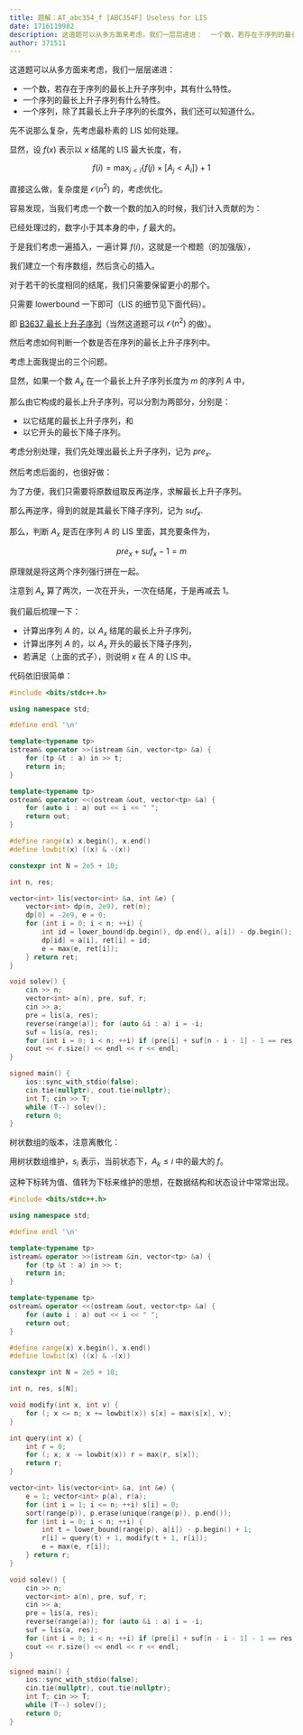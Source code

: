 ```yaml
---
title: 题解：AT_abc354_f [ABC354F] Useless for LIS
date: 1716119982
description: 这道题可以从多方面来考虑，我们一层层递进：  一个数，若存在于序列的最长上升子序列中，其有什么特性。  一个序列的最长上升子序列有什么特性。  一个序列，除了其最长上升子序列的长度外，我们还可以知道什么。 先不说那么复杂，先考虑最朴素的 LIS
author: 371511
---
```


这道题可以从多方面来考虑，我们一层层递进：

+ 一个数，若存在于序列的最长上升子序列中，其有什么特性。
+ 一个序列的最长上升子序列有什么特性。
+ 一个序列，除了其最长上升子序列的长度外，我们还可以知道什么。

先不说那么复杂，先考虑最朴素的 LIS 如何处理。

显然，设 $f(x)$ 表示以 $x$ 结尾的 LIS 最大长度，有，

$$
f(i)=\max_{j<i}\{f(j)\times[A_j<A_i]\}+1
$$

直接这么做，复杂度是 $\mathcal O(n^2)$ 的，考虑优化。

容易发现，当我们考虑一个数一个数的加入的时候，我们计入贡献的为：

已经处理过的，数字小于其本身的中，$f$ 最大的。

于是我们考虑一遍插入，一遍计算 $f(i)$，这就是一个橙题（的加强版），

我们建立一个有序数组，然后贪心的插入。

对于若干的长度相同的结尾，我们只需要保留更小的那个。

只需要 lowerbound 一下即可（LIS 的细节见下面代码）。

即 [B3637 最长上升子序列](https://www.luogu.com.cn/problem/B3637)（当然这道题可以 $\mathcal O(n^2)$ 的做）。

然后考虑如何判断一个数是否在序列的最长上升子序列中。

考虑上面我提出的三个问题。

显然，如果一个数 $A_x$ 在一个最长上升子序列长度为 $m$ 的序列 $A$ 中，

那么由它构成的最长上升子序列，可以分割为两部分，分别是：

+ 以它结尾的最长上升子序列，和
+ 以它开头的最长下降子序列。

考虑分别处理，我们先处理出最长上升子序列，记为 $\mathit{pre}_x$.

然后考虑后面的，也很好做：

为了方便，我们只需要将原数组取反再逆序，求解最长上升子序列。

那么再逆序，得到的就是其最长下降子序列，记为 $\mathit{suf}_x$.

那么，判断 $A_x$ 是否在序列 $A$ 的 LIS 里面，其充要条件为，

$$
\mathit{pre}_x+\mathit{suf}_x-1=m
$$

原理就是将这两个序列强行拼在一起。

注意到 $A_x$ 算了两次，一次在开头，一次在结尾，于是再减去 $1$。

我们最后梳理一下：

+ 计算出序列 $A$ 的，以 $A_x$ 结尾的最长上升子序列，
+ 计算出序列 $A$ 的，以 $A_x$ 开头的最长下降子序列，
+ 若满足（上面的式子），则说明 $x$ 在 $A$ 的 LIS 中。

代码依旧很简单：

```cpp
#include <bits/stdc++.h>

using namespace std;

#define endl '\n'

template<typename tp>
istream& operator >>(istream &in, vector<tp> &a) {
    for (tp &t : a) in >> t;
    return in;
}

template<typename tp>
ostream& operator <<(ostream &out, vector<tp> &a) {
    for (auto i : a) out << i << " ";
    return out;
}

#define range(x) x.begin(), x.end()
#define lowbit(x) ((x) & -(x))

constexpr int N = 2e5 + 10;

int n, res;

vector<int> lis(vector<int> &a, int &e) {
    vector<int> dp(n, 2e9), ret(n);
    dp[0] = -2e9, e = 0;
    for (int i = 0; i < n; ++i) {
        int id = lower_bound(dp.begin(), dp.end(), a[i]) - dp.begin();
        dp[id] = a[i], ret[i] = id;
        e = max(e, ret[i]);
    } return ret;
}

void solev() {
    cin >> n;
    vector<int> a(n), pre, suf, r;
    cin >> a;
    pre = lis(a, res);
    reverse(range(a)); for (auto &i : a) i = -i;
    suf = lis(a, res);
    for (int i = 0; i < n; ++i) if (pre[i] + suf[n - i - 1] - 1 == res) r.push_back(i + 1);
    cout << r.size() << endl << r << endl;
}

signed main() {
    ios::sync_with_stdio(false);
    cin.tie(nullptr), cout.tie(nullptr);
    int T; cin >> T;
    while (T--) solev();
    return 0;
}
```

树状数组的版本，注意离散化：

用树状数组维护，$s_i$ 表示，当前状态下，$A_k\le i$ 中的最大的 $f$。

这种下标转为值、值转为下标来维护的思想，在数据结构和状态设计中常常出现。

```cpp
#include <bits/stdc++.h>

using namespace std;

#define endl '\n'

template<typename tp>
istream& operator >>(istream &in, vector<tp> &a) {
    for (tp &t : a) in >> t;
    return in;
}

template<typename tp>
ostream& operator <<(ostream &out, vector<tp> &a) {
    for (auto i : a) out << i << " ";
    return out;
}

#define range(x) x.begin(), x.end()
#define lowbit(x) ((x) & -(x))

constexpr int N = 2e5 + 10;

int n, res, s[N];

void modify(int x, int v) {
    for (; x <= n; x += lowbit(x)) s[x] = max(s[x], v);
}

int query(int x) {
    int r = 0;
    for (; x; x -= lowbit(x)) r = max(r, s[x]);
    return r;
}

vector<int> lis(vector<int> &a, int &e) {
    e = 1; vector<int> p(a), r(a);
    for (int i = 1; i <= n; ++i) s[i] = 0;
    sort(range(p)), p.erase(unique(range(p)), p.end());
    for (int i = 0; i < n; ++i) {
        int t = lower_bound(range(p), a[i]) - p.begin() + 1;
        r[i] = query(t) + 1, modify(t + 1, r[i]);
        e = max(e, r[i]);
    } return r;
}

void solev() {
    cin >> n;
    vector<int> a(n), pre, suf, r;
    cin >> a;
    pre = lis(a, res);
    reverse(range(a)); for (auto &i : a) i = -i;
    suf = lis(a, res);
    for (int i = 0; i < n; ++i) if (pre[i] + suf[n - i - 1] - 1 == res) r.push_back(i + 1);
    cout << r.size() << endl << r << endl;
}

signed main() {
    ios::sync_with_stdio(false);
    cin.tie(nullptr), cout.tie(nullptr);
    int T; cin >> T;
    while (T--) solev();
    return 0;
}
```
